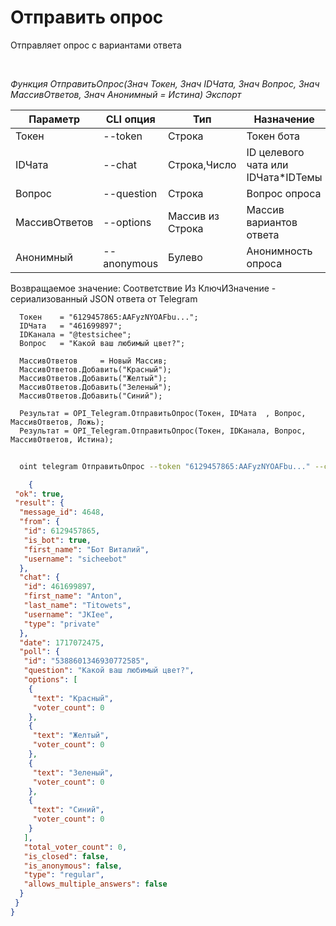 ﻿---
sidebar_position: 10
---

# Отправить опрос
 Отправляет опрос с вариантами ответа




<br/>


*Функция ОтправитьОпрос(Знач Токен, Знач IDЧата, Знач Вопрос, Знач МассивОтветов, Знач Анонимный = Истина) Экспорт*

  | Параметр | CLI опция | Тип | Назначение |
  |-|-|-|-|
  | Токен | --token | Строка | Токен бота |
  | IDЧата | --chat | Строка,Число | ID целевого чата или IDЧата*IDТемы |
  | Вопрос | --question | Строка | Вопрос опроса |
  | МассивОтветов | --options | Массив из Строка | Массив вариантов ответа |
  | Анонимный | --anonymous | Булево | Анонимность опроса |

  
  Возвращаемое значение:   Соответствие Из КлючИЗначение - сериализованный JSON ответа от Telegram


```bsl title="Пример кода"
  Токен    = "6129457865:AAFyzNYOAFbu...";
  IDЧата   = "461699897";
  IDКанала = "@testsichee";
  Вопрос   = "Какой ваш любимый цвет?";
  
  МассивОтветов     = Новый Массив;
  МассивОтветов.Добавить("Красный");
  МассивОтветов.Добавить("Желтый");
  МассивОтветов.Добавить("Зеленый");
  МассивОтветов.Добавить("Синий");
  
  Результат = OPI_Telegram.ОтправитьОпрос(Токен, IDЧата  , Вопрос, МассивОтветов, Ложь);
  Результат = OPI_Telegram.ОтправитьОпрос(Токен, IDКанала, Вопрос, МассивОтветов, Истина);
```
	


```sh title="Пример команды CLI"
    
  oint telegram ОтправитьОпрос --token "6129457865:AAFyzNYOAFbu..." --chat "461699897" --question %question% --options %options% --anonymous %anonymous%

```

```json title="Результат"
    {
 "ok": true,
 "result": {
  "message_id": 4648,
  "from": {
   "id": 6129457865,
   "is_bot": true,
   "first_name": "Бот Виталий",
   "username": "sicheebot"
  },
  "chat": {
   "id": 461699897,
   "first_name": "Anton",
   "last_name": "Titowets",
   "username": "JKIee",
   "type": "private"
  },
  "date": 1717072475,
  "poll": {
   "id": "5388601346930772585",
   "question": "Какой ваш любимый цвет?",
   "options": [
    {
     "text": "Красный",
     "voter_count": 0
    },
    {
     "text": "Желтый",
     "voter_count": 0
    },
    {
     "text": "Зеленый",
     "voter_count": 0
    },
    {
     "text": "Синий",
     "voter_count": 0
    }
   ],
   "total_voter_count": 0,
   "is_closed": false,
   "is_anonymous": false,
   "type": "regular",
   "allows_multiple_answers": false
  }
 }
}
```
